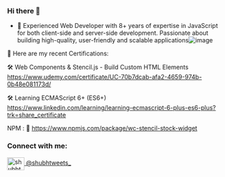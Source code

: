 ### Hi there 👋
- 🔭 Experienced Web Developer with 8+ years of expertise in JavaScript for both client-side and server-side development. Passionate about building high-quality, user-friendly and scalable applications![image](https://github.com/user-attachments/assets/33b938c3-da0d-4f50-83bb-e5ca13c6a2b9)


📜 Here are my recent Certifications:

🛠️ Web Components & Stencil.js - Build Custom HTML Elements
https://www.udemy.com/certificate/UC-70b7dcab-afa2-4659-974b-0b48e081173d/
  
🛠️ Learning ECMAScript 6+ (ES6+)
https://www.linkedin.com/learning/learning-ecmascript-6-plus-es6-plus?trk=share_certificate

NPM : 
🚀 https://www.npmjs.com/package/wc-stencil-stock-widget

<h3 align="left">Connect with me:</h3>
<p align="left">
<a href="https://twitter.com/shubhtweets_" target="blank"><img align="center" src="https://cdn.jsdelivr.net/npm/simple-icons@3.0.1/icons/twitter.svg" alt="shubhtweets_" height="30" width="40" /> @shubhtweets_</a>

<!--
**shubhraj/shubhraj** is a ✨ _special_ ✨ repository because its `README.md` (this file) appears on your GitHub profile.

Here are some ideas to get you started:

- 🔭 I’m currently working on ...
- 🌱 I’m currently learning ...
- 👯 I’m looking to collaborate on ...
- 🤔 I’m looking for help with ...
- 💬 Ask me about ...
- 📫 How to reach me: ...
- 😄 Pronouns: ...
- ⚡ Fun fact: ...
-->
